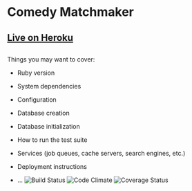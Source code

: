 # Comedy Matchmaker

## [Live on Heroku](http://comedy-matchmaker.herokuapp.com/)

## 
Things you may want to cover:

* Ruby version

* System dependencies

* Configuration

* Database creation

* Database initialization

* How to run the test suite

* Services (job queues, cache servers, search engines, etc.)

* Deployment instructions

* ...
![Build Status](https://codeship.com/projects/4a461640-c963-0134-c66a-728cdae713d6/status?branch=master)
![Code Climate](https://codeclimate.com/github/egiblin/comedy_matchmaker.png)
![Coverage Status](https://coveralls.io/repos/egiblin/comedy_matchmaker/badge.png)
